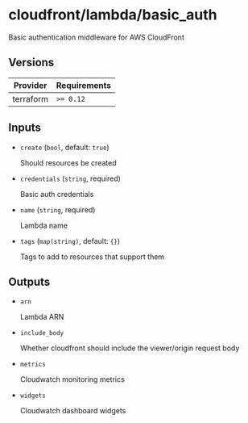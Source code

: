 # cloudfront/lambda/basic_auth

Basic authentication middleware for AWS CloudFront

<!-- BEGIN_TF_DOCS -->

## Versions

| Provider  | Requirements |
| --------- | ------------ |
| terraform | `>= 0.12`    |

## Inputs

- `create` (`bool`, default: `true`)

  Should resources be created

- `credentials` (`string`, required)

  Basic auth credentials

- `name` (`string`, required)

  Lambda name

- `tags` (`map(string)`, default: `{}`)

  Tags to add to resources that support them

## Outputs

- `arn`

  Lambda ARN

- `include_body`

  Whether cloudfront should include the viewer/origin request body

- `metrics`

  Cloudwatch monitoring metrics

- `widgets`

  Cloudwatch dashboard widgets
